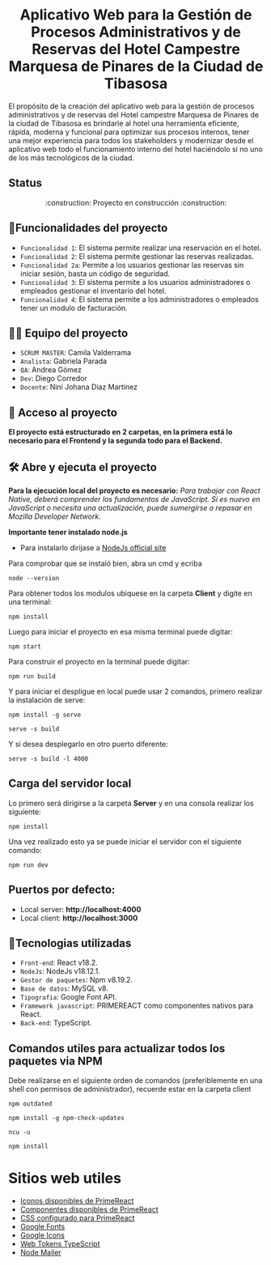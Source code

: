 # <center>Aplicativo Web para la Gestión de Procesos Administrativos y de Reservas del Hotel Campestre Marquesa de Pinares de la Ciudad de Tibasosa</center>

El propósito de la creación del aplicativo web para la gestión de procesos administrativos y de reservas del Hotel campestre Marquesa de Pinares de la ciudad de Tibasosa es brindarle al hotel una herramienta eficiente, rápida, moderna y funcional para optimizar sus procesos internos, tener una mejor experiencia para todos los stakeholders y modernizar desde el aplicativo web todo el funcionamiento interno del hotel haciéndolo sí no uno de los más tecnológicos de la ciudad.

## Status 
<p align="center">:construction: Proyecto en construcción :construction:</p>

## :hammer:Funcionalidades del proyecto

- `Funcionalidad 1`: El sistema permite realizar una reservación en el hotel.
- `Funcionalidad 2`: El sistema permite gestionar las reservas realizadas.
- `Funcionalidad 2a`: Permite a los usuarios gestionar las reservas sin iniciar sesión, basta un código de seguridad.
- `Funcionalidad 3`: El sistema permite a los usuarios administradores o empleados gestionar el inventario del hotel.
- `Funcionalidad 4`: El sistema permite a los administradores o empleados tener un modulo de facturación.

## 👩‍💻 Equipo del proyecto

- `SCRUM MASTER`: Camila Valderrama
- `Analista`: Gabriela Parada
- `QA`: Andrea Gómez
- `Dev`: Diego Corredor
- `Docente`: Nini Johana Diaz Martinez

## 📁 Acceso al proyecto

**El proyecto está estructurado en 2 carpetas, en la primera está lo necesario para el Frontend y la segunda todo para el Backend.**

## 🛠️ Abre y ejecuta el proyecto

**Para la ejecución local del proyecto es necesario:**
_Para trabajar con React Native, deberá comprender los fundamentos de JavaScript. Si es nuevo en JavaScript o necesita una actualización, puede sumergirse o repasar en Mozilla Developer Network._

**Importante tener instalado node.js**
* Para instalarlo dirijase a [NodeJs official site](https://nodejs.org/es/download/)

Para comprobar que se instaló bien, abra un cmd y ecriba
```
node --version
```

Para obtener todos los modulos ubiquese en la carpeta **Client** y digite en una terminal:
```
npm install
```

Luego para iniciar el proyecto en esa misma terminal puede digitar:
```
npm start
```

Para construir el proyecto en la terminal puede digitar:
```
npm run build 
```

Y para iniciar el despligue en local puede usar 2 comandos, primero realizar la instalación de serve:
```
npm install -g serve
```
```
serve -s build 
```

Y si desea desplegarlo en otro puerto diferente:
```
serve -s build -l 4000
```
## Carga del servidor local

Lo primero será dirigirse a la carpeta **Server** y en una consola realizar los siguiente:

```
npm install
```

Una vez realizado esto ya se puede iniciar el servidor con el siguiente comando:

```
npm run dev
```

## Puertos por defecto:

- Local server: **http://localhost:4000**
- Local client: **http://localhost:3000**

## :wrench:Tecnologias utilizadas

- `Front-end`: React v18.2.
- `NodeJs`: NodeJs v18.12.1.
- `Gestor de paquetes`: Npm v8.19.2.
- `Base de datos`: MySQL v8. 
- `Tipografia`: Google Font API. 
- `Framework javascript`: PRIMEREACT como componentes nativos para React. 
- `Back-end`: TypeScript.

## Comandos utiles para actualizar todos los paquetes via NPM

Debe realizarse en el siguiente orden de comandos (preferiblemente en una shell con permisos de administrador), recuerde estar en la carpeta client
```
npm outdated
```
```
npm install -g npm-check-updates
```
```
ncu -u
```
```
npm install
```

# Sitios web utiles
- [Iconos disponibles de PrimeReact](https://primereact.org/icons/)
- [Componentes disponibles de PrimeReact](https://primereact.org/message/)
- [CSS configurado para PrimeReact](https://www.primefaces.org/primeflex/fontsize)
- [Google Fonts](https://fonts.google.com/)
- [Google Icons](https://fonts.google.com/icons)
- [Web Tokens TypeScript](https://jwt.io/)
- [Node Mailer](https://nodemailer.com/about/)
